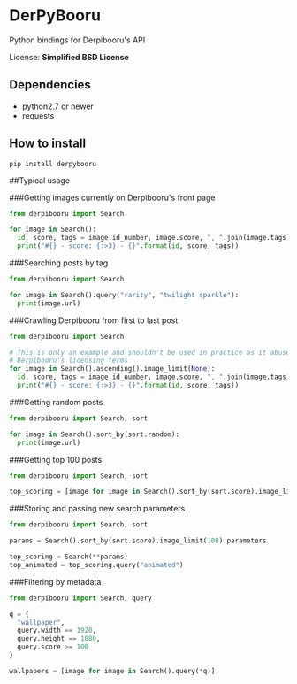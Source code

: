 # DerPyBooru

Python bindings for Derpibooru's API

License: **Simplified BSD License**

## Dependencies

- python2.7 or newer
- requests

## How to install

    pip install derpybooru

##Typical usage

###Getting images currently on Derpibooru's front page

```python
from derpibooru import Search

for image in Search():
  id, score, tags = image.id_number, image.score, ", ".join(image.tags)
  print("#{} - score: {:>3} - {}".format(id, score, tags))
```

###Searching posts by tag

```python
from derpibooru import Search

for image in Search().query("rarity", "twilight sparkle"):
  print(image.url)
```

###Crawling Derpibooru from first to last post

```python
from derpibooru import Search

# This is only an example and shouldn't be used in practice as it abuses
# Derpibooru's licensing terms
for image in Search().ascending().image_limit(None):
  id, score, tags = image.id_number, image.score, ", ".join(image.tags)
  print("#{} - score: {:>3} - {}".format(id, score, tags))
```

###Getting random posts

```python
from derpibooru import Search, sort

for image in Search().sort_by(sort.random):
  print(image.url)
```

###Getting top 100 posts
```python
from derpibooru import Search, sort

top_scoring = [image for image in Search().sort_by(sort.score).image_limit(100)]
```

###Storing and passing new search parameters

```python
from derpibooru import Search, sort

params = Search().sort_by(sort.score).image_limit(100).parameters

top_scoring = Search(**params)
top_animated = top_scoring.query("animated")
```

###Filtering by metadata

```python
from derpibooru import Search, query

q = {
  "wallpaper",
  query.width == 1920,
  query.height == 1080,
  query.score >= 100
}

wallpapers = [image for image in Search().query(*q)]
```

